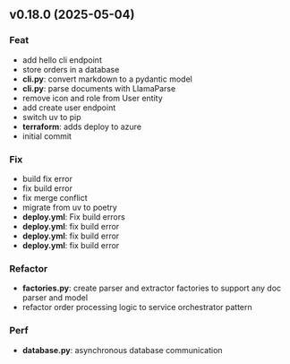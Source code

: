 ## v0.18.0 (2025-05-04)

### Feat

- add hello cli endpoint
- store orders in a database
- **cli.py**: convert markdown to a pydantic model
- **cli.py**: parse documents with LlamaParse
- remove icon and role from User entity
- add create user endpoint
- switch uv to pip
- **terraform**: adds deploy to azure
- initial commit

### Fix

- build fix error
- fix build error
- fix merge conflict
- migrate from uv to poetry
- **deploy.yml**: Fix build errors
- **deploy.yml**: fix build error
- **deploy.yml**: fix build error
- **deploy.yml**: fix build error

### Refactor

- **factories.py**: create parser and extractor factories to support any doc parser and model
- refactor order processing logic to service orchestrator pattern

### Perf

- **database.py**: asynchronous database communication
